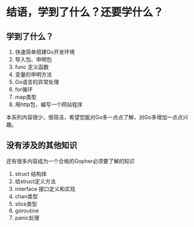 # 结语，学到了什么？还要学什么？

## 学到了什么？

1. 快速简单搭建Go开发环境
2. 导入包、申明包
3. func 定义函数
4. 变量的申明方法
5. Go语言的异常处理
6. for循环
7. map类型
8. 用http包，编写一个网站程序

本系列内容很少，很简洁，希望您能对Go多一点点了解，对Go多增加一点点兴趣。

## 没有涉及的其他知识

还有很多内容成为一个合格的Gopher必须要了解的知识

1. struct 结构体
2. 给struct定义方法
3. interface 接口定义和实现
4. chan类型
5. slice类型
6. goroutine
7. panic处理